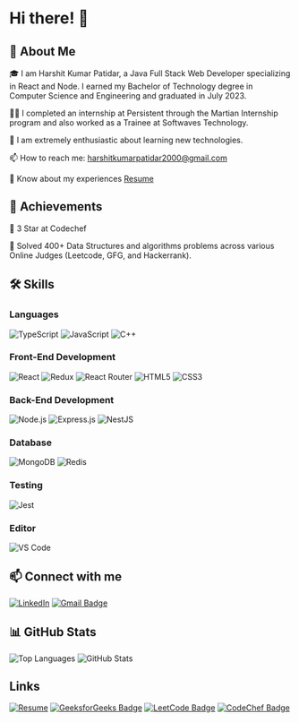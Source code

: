 # Hi there! 👋

## 🚀 About Me

🎓 I am Harshit Kumar Patidar, a Java Full Stack Web Developer specializing in React and Node. I earned my Bachelor of Technology degree in Computer Science and Engineering and graduated in July 2023.

👨‍💻 I completed an internship at Persistent through the Martian Internship program and also worked as a Trainee at Softwaves Technology.

🌱 I am extremely enthusiastic about learning new technologies.

📫 How to reach me: harshitkumarpatidar2000@gmail.com

📄 Know about my experiences [Resume](https://drive.google.com/file/d/1daSgFf4cM2qIxSQPg75tXX8DBd9RQGqO/view)

## 🏅 Achievements

🥉 3 Star at Codechef

📝 Solved 400+ Data Structures and algorithms problems across various Online Judges (Leetcode, GFG, and Hackerrank).

## 🛠️ Skills

### Languages

![TypeScript](https://camo.githubusercontent.com/9e98eab478e098342c2933b383b774088b092bff05174f33637fa6307253e8ee/68747470733a2f2f696d672e736869656c64732e696f2f62616467652f547970655363726970742d3331373843363f7374796c653d666f722d7468652d6261646765266c6f676f3d74797065736372697074266c6f676f436f6c6f723d7768697465)
![JavaScript](https://camo.githubusercontent.com/93c855ae825c1757f3426f05a05f4949d3b786c5b22d0edb53143a9e8f8499f6/68747470733a2f2f696d672e736869656c64732e696f2f62616467652f4a6176615363726970742d3332333333303f7374796c653d666f722d7468652d6261646765266c6f676f3d6a617661736372697074266c6f676f436f6c6f723d463744463145)
![C++](https://img.shields.io/badge/C++-YOUR_COLOR_CODE?style=for-the-badge&logo=cplusplus&logoColor=white)

### Front-End Development

![React](https://camo.githubusercontent.com/268ac512e333b69600eb9773a8f80b7a251f4d6149642a50a551d4798183d621/68747470733a2f2f696d672e736869656c64732e696f2f62616467652f52656163742d3230323332413f7374796c653d666f722d7468652d6261646765266c6f676f3d7265616374266c6f676f436f6c6f723d363144414642)
![Redux](https://img.shields.io/badge/Redux-764ABC?style=for-the-badge&logo=redux&logoColor=white)
![React Router](https://img.shields.io/badge/React_Router-CA4245?style=for-the-badge&logo=react-router&logoColor=white)
![HTML5](https://img.shields.io/badge/HTML5-E34F26?style=for-the-badge&logo=html5&logoColor=white)
![CSS3](https://img.shields.io/badge/CSS3-1572B6?style=for-the-badge&logo=css3&logoColor=white)

### Back-End Development

![Node.js](https://img.shields.io/badge/Node.js-339933?style=for-the-badge&logo=node.js&logoColor=white)
![Express.js](https://img.shields.io/badge/Express.js-000000?style=for-the-badge&logo=express&logoColor=white)
![NestJS](https://img.shields.io/badge/NestJS-E0234E?style=for-the-badge&logo=nestjs&logoColor=white)

### Database

![MongoDB](https://img.shields.io/badge/MongoDB-47A248?style=for-the-badge&logo=mongodb&logoColor=white)
![Redis](https://img.shields.io/badge/Redis-DC382D?style=for-the-badge&logo=redis&logoColor=white)

### Testing

![Jest](https://img.shields.io/badge/Jest-C21325?style=for-the-badge&logo=jest&logoColor=white)

### Editor

![VS Code](https://img.shields.io/badge/VS_Code-007ACC?style=for-the-badge&logo=visual-studio-code&logoColor=white)

## 📫 Connect with me

[![LinkedIn](https://img.shields.io/badge/LinkedIn-0077B5?style=for-the-badge&logo=linkedin&logoColor=white)](https://www.linkedin.com/in/gourav-parmar-564b431b9/)
[![Gmail Badge](https://img.shields.io/badge/Gmail-EA4335?style=for-the-badge&logo=gmail&logoColor=white)](mailto:gouravparmar775566@gmail.com)

## 📊 GitHub Stats

![Top Languages](https://github-readme-stats.vercel.app/api/top-langs?username=gourav222&show_icons=true&locale=en&layout=compact)
![GitHub Stats](https://github-readme-stats.vercel.app/api?username=gourav222&show_icons=true&locale=en)

## Links

[![Resume](https://img.shields.io/badge/Resume-PDF-<COLOR>?style=for-the-badge&logo=adobe-acrobat-reader&logoColor=white)](https://drive.google.com/file/d/1nvZDL8f391dOHJ7xlp0xMf2YseSIpjwU/view?usp=sharing)
[![GeeksforGeeks Badge](https://img.shields.io/badge/GeeksforGeeks-0F9D58?style=for-the-badge&logo=geeksforgeeks&logoColor=white)](https://auth.geeksforgeeks.org/user/gouravparmar775566)
[![LeetCode Badge](https://img.shields.io/badge/LeetCode-FFA116?style=for-the-badge&logo=leetcode&logoColor=black)](https://www.leetcode.com/gourav_222)
[![CodeChef Badge](https://img.shields.io/badge/CodeChef-5B4638?style=for-the-badge&logo=codechef&logoColor=white)](https://www.codechef.com/users/gourav_222)
